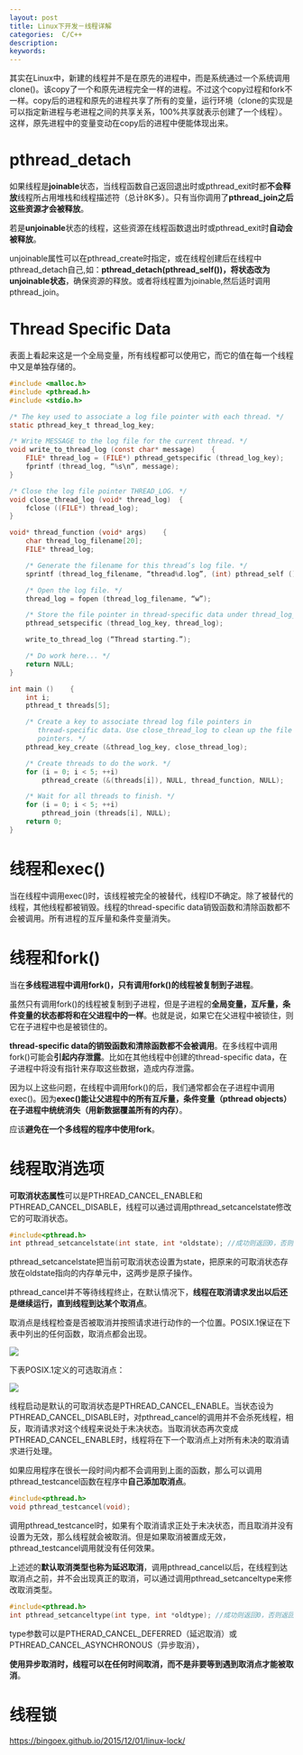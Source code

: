 ```yaml
---
layout: post
title: Linux下开发－线程详解
categories:  C/C++
description: 
keywords: 
---
```




其实在Linux中，新建的线程并不是在原先的进程中，而是系统通过一个系统调用clone()。该copy了一个和原先进程完全一样的进程。不过这个copy过程和fork不一样。copy后的进程和原先的进程共享了所有的变量，运行环境（clone的实现是可以指定新进程与老进程之间的共享关系，100%共享就表示创建了一个线程）。这样，原先进程中的变量变动在copy后的进程中便能体现出来。



# pthread_detach

如果线程是**joinable**状态，当线程函数自己返回退出时或pthread_exit时都**不会释放**线程所占用堆栈和线程描述符（总计8K多）。只有当你调用了**pthread_join之后这些资源才会被释放**。 

若是**unjoinable**状态的线程，这些资源在线程函数退出时或pthread_exit时**自动会被释放**。

unjoinable属性可以在pthread_create时指定，或在线程创建后在线程中pthread_detach自己,如：**pthread_detach(pthread_self())，将状态改为unjoinable状态**，确保资源的释放。或者将线程置为joinable,然后适时调用pthread_join。



# Thread Specific Data

表面上看起来这是一个全局变量，所有线程都可以使用它，而它的值在每一个线程中又是单独存储的。
```c
#include <malloc.h>  
#include <pthread.h>    
#include <stdio.h>  

/* The key used to associate a log file pointer with each thread. */    
static pthread_key_t thread_log_key;  

/* Write MESSAGE to the log file for the current thread. */    
void write_to_thread_log (const char* message)    {  
    FILE* thread_log = (FILE*) pthread_getspecific (thread_log_key);   
    fprintf (thread_log, “%s\n”, message);  
}  

/* Close the log file pointer THREAD_LOG. */    
void close_thread_log (void* thread_log)  {  
    fclose ((FILE*) thread_log);      
}  

void* thread_function (void* args)    {  
    char thread_log_filename[20];    
    FILE* thread_log;  

    /* Generate the filename for this thread’s log file. */    
    sprintf (thread_log_filename, “thread%d.log”, (int) pthread_self ());  

    /* Open the log file. */    
    thread_log = fopen (thread_log_filename, “w”);  

    /* Store the file pointer in thread-specific data under thread_log_key. */    
    pthread_setspecific (thread_log_key, thread_log);  

    write_to_thread_log (“Thread starting.”);  

    /* Do work here... */    
    return NULL;  
}  

int main ()    {    
    int i;    
    pthread_t threads[5];  

    /* Create a key to associate thread log file pointers in  
       thread-specific data. Use close_thread_log to clean up the file  
       pointers. */    
    pthread_key_create (&thread_log_key, close_thread_log);  

    /* Create threads to do the work. */    
    for (i = 0; i < 5; ++i)  
        pthread_create (&(threads[i]), NULL, thread_function, NULL);  

    /* Wait for all threads to finish. */    
    for (i = 0; i < 5; ++i)    
        pthread_join (threads[i], NULL);  
    return 0;    
}    
```



# 线程和exec()

当在线程中调用exec()时，该线程被完全的被替代，线程ID不确定。除了被替代的线程，其他线程都被销毁。线程的thread-specific data销毁函数和清除函数都不会被调用。所有进程的互斥量和条件变量消失。



# 线程和fork()

当在**多线程进程中调用fork()，只有调用fork()的线程被复制到子进程**。

虽然只有调用fork()的线程被复制到子进程，但是子进程的**全局变量，互斥量，条件变量的状态都将和在父进程中的一样**。也就是说，如果它在父进程中被锁住，则它在子进程中也是被锁住的。

**thread-specific data的销毁函数和清除函数都不会被调用**。在多线程中调用fork()可能会**引起内存泄露**。比如在其他线程中创建的thread-specific data，在子进程中将没有指针来存取这些数据，造成内存泄露。

因为以上这些问题，在线程中调用fork()的后，我们通常都会在子进程中调用exec()。因为**exec()能让父进程中的所有互斥量，条件变量（pthread objects）在子进程中统统消失（用新数据覆盖所有的内存）**。

应该**避免在一个多线程的程序中使用fork**。



# 线程取消选项

**可取消状态属性**可以是PTHREAD_CANCEL_ENABLE和PTHREAD_CANCEL_DISABLE，线程可以通过调用pthread_setcancelstate修改它的可取消状态。

```c
#include<pthread.h>  
int pthread_setcancelstate(int state, int *oldstate); //成功则返回0，否则返回错误编号。  
```
pthread_setcancelstate把当前可取消状态设置为state，把原来的可取消状态存放在oldstate指向的内存单元中，这两步是原子操作。

pthread_cancel并不等待线程终止，在默认情况下，**线程在取消请求发出以后还是继续运行，直到线程到达某个取消点**。

取消点是线程检查是否被取消并按照请求进行动作的一个位置。POSIX.1保证在下表中列出的任何函数，取消点都会出现。

![](/images/posts/2015-12-14-linux-c-thread.md/1.png)

下表POSIX.1定义的可选取消点：

![](/images/posts/2015-12-14-linux-c-thread.md/2.png)

线程启动是默认的可取消状态是PTHREAD_CANCEL_ENABLE。当状态设为PTHREAD_CANCEL_DISABLE时，对pthread_cancel的调用并不会杀死线程，相反，取消请求对这个线程来说处于未决状态。当取消状态再次变成PTHREAD_CANCEL_ENABLE时，线程将在下一个取消点上对所有未决的取消请求进行处理。

如果应用程序在很长一段时间内都不会调用到上面的函数，那么可以调用pthread_testcancel函数在程序中**自己添加取消点**。
```c
#include<pthread.h>  
void pthread_testcancel(void); 
```
调用pthread_testcancel时，如果有个取消请求正处于未决状态，而且取消并没有设置为无效，那么线程就会被取消。但是如果取消被置成无效，pthread_testcancel调用就没有任何效果。

上述述的**默认取消类型也称为延迟取消**，调用pthread_cancel以后，在线程到达取消点之前，并不会出现真正的取消，可以通过调用pthread_setcanceltype来修改取消类型。
```c
#include<pthread.h>  
int pthread_setcanceltype(int type, int *oldtype); //成功则返回0，否则返回错误编号。  
```
type参数可以是PTHERAD_CANCEL_DEFERRED（延迟取消）或PTHREAD_CANCEL_ASYNCHRONOUS（异步取消），

**使用异步取消时，线程可以在任何时间取消，而不是非要等到遇到取消点才能被取消**。



# 线程锁

<https://bingoex.github.io/2015/12/01/linux-lock/>







